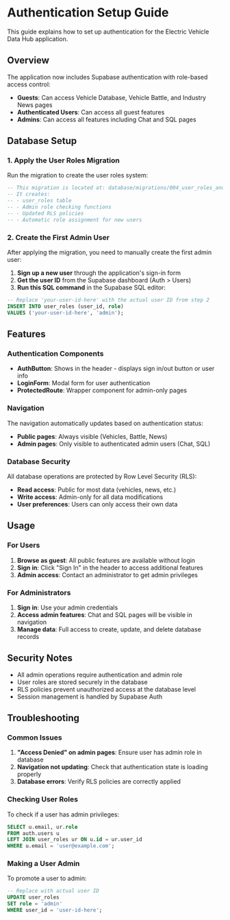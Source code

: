# Authentication Setup Guide

This guide explains how to set up authentication for the Electric Vehicle Data Hub application.

## Overview

The application now includes Supabase authentication with role-based access control:

- **Guests**: Can access Vehicle Database, Vehicle Battle, and Industry News pages
- **Authenticated Users**: Can access all guest features
- **Admins**: Can access all features including Chat and SQL pages

## Database Setup

### 1. Apply the User Roles Migration

Run the migration to create the user roles system:

```sql
-- This migration is located at: database/migrations/004_user_roles_and_admin.sql
-- It creates:
-- - user_roles table
-- - Admin role checking functions
-- - Updated RLS policies
-- - Automatic role assignment for new users
```

### 2. Create the First Admin User

After applying the migration, you need to manually create the first admin user:

1. **Sign up a new user** through the application's sign-in form
2. **Get the user ID** from the Supabase dashboard (Auth > Users)
3. **Run this SQL command** in the Supabase SQL editor:

```sql
-- Replace 'your-user-id-here' with the actual user ID from step 2
INSERT INTO user_roles (user_id, role) 
VALUES ('your-user-id-here', 'admin');
```

## Features

### Authentication Components

- **AuthButton**: Shows in the header - displays sign in/out button or user info
- **LoginForm**: Modal form for user authentication
- **ProtectedRoute**: Wrapper component for admin-only pages

### Navigation

The navigation automatically updates based on authentication status:
- **Public pages**: Always visible (Vehicles, Battle, News)
- **Admin pages**: Only visible to authenticated admin users (Chat, SQL)

### Database Security

All database operations are protected by Row Level Security (RLS):
- **Read access**: Public for most data (vehicles, news, etc.)
- **Write access**: Admin-only for all data modifications
- **User preferences**: Users can only access their own data

## Usage

### For Users

1. **Browse as guest**: All public features are available without login
2. **Sign in**: Click "Sign In" in the header to access additional features
3. **Admin access**: Contact an administrator to get admin privileges

### For Administrators

1. **Sign in**: Use your admin credentials
2. **Access admin features**: Chat and SQL pages will be visible in navigation
3. **Manage data**: Full access to create, update, and delete database records

## Security Notes

- All admin operations require authentication and admin role
- User roles are stored securely in the database
- RLS policies prevent unauthorized access at the database level
- Session management is handled by Supabase Auth

## Troubleshooting

### Common Issues

1. **"Access Denied" on admin pages**: Ensure user has admin role in database
2. **Navigation not updating**: Check that authentication state is loading properly
3. **Database errors**: Verify RLS policies are correctly applied

### Checking User Roles

To check if a user has admin privileges:

```sql
SELECT u.email, ur.role 
FROM auth.users u 
LEFT JOIN user_roles ur ON u.id = ur.user_id 
WHERE u.email = 'user@example.com';
```

### Making a User Admin

To promote a user to admin:

```sql
-- Replace with actual user ID
UPDATE user_roles 
SET role = 'admin' 
WHERE user_id = 'user-id-here';
```
